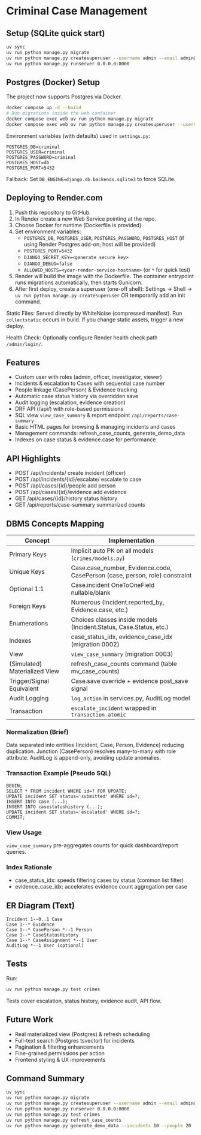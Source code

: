 # Criminal Case Management

## Setup (SQLite quick start)

```bash
uv sync
uv run python manage.py migrate
uv run python manage.py createsuperuser --username admin --email admin@example.com
uv run python manage.py runserver 0.0.0.0:8000
```

## Postgres (Docker) Setup

The project now supports Postgres via Docker.

```bash
docker compose up -d --build
# Run migrations inside the web container
docker compose exec web uv run python manage.py migrate
docker compose exec web uv run python manage.py createsuperuser --username admin --email admin@example.com
```

Environment variables (with defaults) used in `settings.py`:

```
POSTGRES_DB=criminal
POSTGRES_USER=criminal
POSTGRES_PASSWORD=criminal
POSTGRES_HOST=db
POSTGRES_PORT=5432
```

Fallback: Set `DB_ENGINE=django.db.backends.sqlite3` to force SQLite.

## Deploying to Render.com

1. Push this repository to GitHub.
2. In Render create a new Web Service pointing at the repo.
3. Choose Docker for runtime (Dockerfile is provided).
4. Set environment variables:
   - `POSTGRES_DB`, `POSTGRES_USER`, `POSTGRES_PASSWORD`, `POSTGRES_HOST` (if using Render Postgres add-on; host will be provided)
   - `POSTGRES_PORT=5432`
   - `DJANGO_SECRET_KEY=<generate secure key>`
   - `DJANGO_DEBUG=false`
   - `ALLOWED_HOSTS=<your-render-service-hostname>` (or `*` for quick test)
5. Render will build the image with the Dockerfile. The container entrypoint runs migrations automatically, then starts Gunicorn.
6. After first deploy, create a superuser (one-off shell): Settings -> Shell -> `uv run python manage.py createsuperuser` OR temporarily add an init command.

Static Files: Served directly by WhiteNoise (compressed manifest). Run `collectstatic` occurs in build. If you change static assets, trigger a new deploy.

Health Check: Optionally configure Render health check path `/admin/login/`.

## Features

- Custom user with roles (admin, officer, investigator, viewer)
- Incidents & escalation to Cases with sequential case number
- People linkage (CasePerson) & Evidence tracking
- Automatic case status history via overridden save
- Audit logging (escalation, evidence creation)
- DRF API (/api/) with role-based permissions
- SQL view `view_case_summary` & report endpoint `/api/reports/case-summary`
- Basic HTML pages for browsing & managing incidents and cases
- Management commands: refresh_case_counts, generate_demo_data
- Indexes on case status & evidence.case for performance

## API Highlights

- POST /api/incidents/ create incident (officer)
- POST /api/incidents/{id}/escalate/ escalate to case
- POST /api/cases/{id}/people add person
- POST /api/cases/{id}/evidence add evidence
- GET /api/cases/{id}/history status history
- GET /api/reports/case-summary summarized counts

## DBMS Concepts Mapping

| Concept                       | Implementation                                                              |
| ----------------------------- | --------------------------------------------------------------------------- |
| Primary Keys                  | Implicit auto PK on all models (`crimes/models.py`)                         |
| Unique Keys                   | Case.case_number, Evidence.code, CasePerson (case, person, role) constraint |
| Optional 1:1                  | Case.incident OneToOneField nullable/blank                                  |
| Foreign Keys                  | Numerous (Incident.reported_by, Evidence.case, etc.)                        |
| Enumerations                  | Choices classes inside models (Incident.Status, Case.Status, etc.)          |
| Indexes                       | case_status_idx, evidence_case_idx (migration 0002)                         |
| View                          | `view_case_summary` (migration 0003)                                        |
| (Simulated) Materialized View | refresh_case_counts command (table mv_case_counts)                          |
| Trigger/Signal Equivalent     | Case.save override + evidence post_save signal                              |
| Audit Logging                 | `log_action` in services.py, AuditLog model                                 |
| Transaction                   | `escalate_incident` wrapped in `transaction.atomic`                         |

### Normalization (Brief)

Data separated into entities (Incident, Case, Person, Evidence) reducing duplication. Junction (CasePerson) resolves many-to-many with role attribute. AuditLog is append-only, avoiding update anomalies.

### Transaction Example (Pseudo SQL)

```
BEGIN;
SELECT * FROM incident WHERE id=? FOR UPDATE;
UPDATE incident SET status='submitted' WHERE id=?;
INSERT INTO case (...);
INSERT INTO casestatushistory (...);
UPDATE incident SET status='escalated' WHERE id=?;
COMMIT;
```

### View Usage

`view_case_summary` pre-aggregates counts for quick dashboard/report queries.

### Index Rationale

- case_status_idx: speeds filtering cases by status (common list filter)
- evidence_case_idx: accelerates evidence count aggregation per case

## ER Diagram (Text)

```
Incident 1--0..1 Case
Case 1--* Evidence
Case 1--* CasePerson *--1 Person
Case 1--* CaseStatusHistory
Case 1--* CaseAssignment *--1 User
AuditLog *--1 User (optional)
```

## Tests

Run:

```bash
uv run python manage.py test crimes
```

Tests cover escalation, status history, evidence audit, API flow.

## Future Work

- Real materialized view (Postgres) & refresh scheduling
- Full-text search (Postgres tsvector) for incidents
- Pagination & filtering enhancements
- Fine-grained permissions per action
- Frontend styling & UX improvements

## Command Summary

```bash
uv sync
uv run python manage.py migrate
uv run python manage.py createsuperuser --username admin --email admin@example.com
uv run python manage.py runserver 0.0.0.0:8000
uv run python manage.py test crimes
uv run python manage.py refresh_case_counts
uv run python manage.py generate_demo_data --incidents 10 --people 20
```
